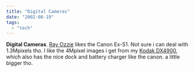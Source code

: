 ```yaml
---
title: "Digital Cameras"
date: "2002-08-19"
tags: 
  - "tech"
---
```


**Digital Cameras**. [Ray Ozzie](http://www.ozzie.net/blog/2002/08/18.html) likes the Canon Ex-S1. Not sure i can deal with 1.3Mpixels tho. I like the 4Mpixel images i get from my [Kodak DX4900](http://www.kodak.com/global/en/digital/easyShare/dx4900/dx4900.jhtml), which also has the nice dock and battery charger like the canon. a little bigger tho.
